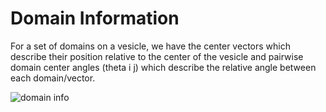 # Domain Information

For a set of domains on a vesicle, we have the center vectors which describe their position relative to the center of the vesicle and pairwise domain center angles (theta i j) which describe the relative angle between each domain/vector.

![domain info](https://media.discordapp.net/attachments/937419611622752277/937895648731217930/unknown.png)
